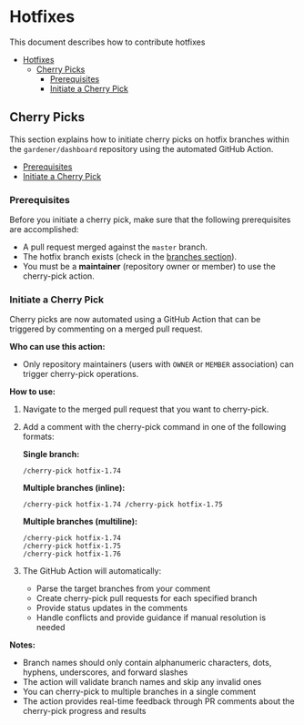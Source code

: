 # Hotfixes

This document describes how to contribute hotfixes

- [Hotfixes](#hotfixes)
  - [Cherry Picks](#cherry-picks)
    - [Prerequisites](#prerequisites)
    - [Initiate a Cherry Pick](#initiate-a-cherry-pick)

## Cherry Picks

This section explains how to initiate cherry picks on hotfix branches within the `gardener/dashboard` repository using the automated GitHub Action.

- [Prerequisites](#prerequisites)
- [Initiate a Cherry Pick](#initiate-a-cherry-pick)

### Prerequisites

Before you initiate a cherry pick, make sure that the following prerequisites are accomplished:

- A pull request merged against the `master` branch.
- The hotfix branch exists (check in the [branches section](https://github.com/gardener/dashboard/branches)).
- You must be a **maintainer** (repository owner or member) to use the cherry-pick action.

### Initiate a Cherry Pick

Cherry picks are now automated using a GitHub Action that can be triggered by commenting on a merged pull request.

**Who can use this action:**

- Only repository maintainers (users with `OWNER` or `MEMBER` association) can trigger cherry-pick operations.

**How to use:**

1. Navigate to the merged pull request that you want to cherry-pick.

2. Add a comment with the cherry-pick command in one of the following formats:

   **Single branch:**
   ```
   /cherry-pick hotfix-1.74
   ```

   **Multiple branches (inline):**
   ```
   /cherry-pick hotfix-1.74 /cherry-pick hotfix-1.75
   ```

   **Multiple branches (multiline):**
   ```
   /cherry-pick hotfix-1.74
   /cherry-pick hotfix-1.75
   /cherry-pick hotfix-1.76
   ```

3. The GitHub Action will automatically:
   - Parse the target branches from your comment
   - Create cherry-pick pull requests for each specified branch
   - Provide status updates in the comments
   - Handle conflicts and provide guidance if manual resolution is needed

**Notes:**
- Branch names should only contain alphanumeric characters, dots, hyphens, underscores, and forward slashes
- The action will validate branch names and skip any invalid ones
- You can cherry-pick to multiple branches in a single comment
- The action provides real-time feedback through PR comments about the cherry-pick progress and results
